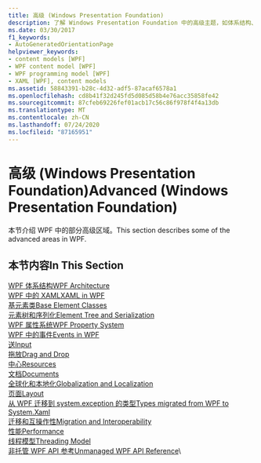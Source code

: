 ```yaml
---
title: 高级 (Windows Presentation Foundation)
description: 了解 Windows Presentation Foundation 中的高级主题，如体系结构、基元素类和属性系统。
ms.date: 03/30/2017
f1_keywords:
- AutoGeneratedOrientationPage
helpviewer_keywords:
- content models [WPF]
- WPF content model [WPF]
- WPF programming model [WPF]
- XAML [WPF], content models
ms.assetid: 58843391-b28c-4d32-adf5-87acaf6578a1
ms.openlocfilehash: cd8b41f32d245fd5d085d58b4e76acc35858fe42
ms.sourcegitcommit: 87cfeb69226fef01acb17c56c86f978f4f4a13db
ms.translationtype: MT
ms.contentlocale: zh-CN
ms.lasthandoff: 07/24/2020
ms.locfileid: "87165951"
---
```

# <a name="advanced-windows-presentation-foundation"></a><span data-ttu-id="43319-103">高级 (Windows Presentation Foundation)</span><span class="sxs-lookup"><span data-stu-id="43319-103">Advanced (Windows Presentation Foundation)</span></span>

<span data-ttu-id="43319-104">本节介绍 WPF 中的部分高级区域。</span><span class="sxs-lookup"><span data-stu-id="43319-104">This section describes some of the advanced areas in WPF.</span></span>

## <a name="in-this-section"></a><span data-ttu-id="43319-105">本节内容</span><span class="sxs-lookup"><span data-stu-id="43319-105">In This Section</span></span>

<span data-ttu-id="43319-106">[WPF 体系结构](wpf-architecture.md)</span><span class="sxs-lookup"><span data-stu-id="43319-106">[WPF Architecture](wpf-architecture.md)</span></span>\
<span data-ttu-id="43319-107">[WPF 中的 XAML](xaml-in-wpf.md)</span><span class="sxs-lookup"><span data-stu-id="43319-107">[XAML in WPF](xaml-in-wpf.md)</span></span>\
<span data-ttu-id="43319-108">[基元素类](base-elements.md)</span><span class="sxs-lookup"><span data-stu-id="43319-108">[Base Element Classes](base-elements.md)</span></span>\
<span data-ttu-id="43319-109">[元素树和序列化](element-tree-and-serialization.md)</span><span class="sxs-lookup"><span data-stu-id="43319-109">[Element Tree and Serialization](element-tree-and-serialization.md)</span></span>\
<span data-ttu-id="43319-110">[WPF 属性系统](properties-wpf.md)</span><span class="sxs-lookup"><span data-stu-id="43319-110">[WPF Property System](properties-wpf.md)</span></span>\
<span data-ttu-id="43319-111">[WPF 中的事件](events-wpf.md)</span><span class="sxs-lookup"><span data-stu-id="43319-111">[Events in WPF](events-wpf.md)</span></span>\
<span data-ttu-id="43319-112">[送](input-wpf.md)</span><span class="sxs-lookup"><span data-stu-id="43319-112">[Input](input-wpf.md)</span></span>\
<span data-ttu-id="43319-113">[拖放](drag-and-drop.md)</span><span class="sxs-lookup"><span data-stu-id="43319-113">[Drag and Drop](drag-and-drop.md)</span></span>\
<span data-ttu-id="43319-114">[中心](resources-wpf.md)</span><span class="sxs-lookup"><span data-stu-id="43319-114">[Resources](resources-wpf.md)</span></span>\
<span data-ttu-id="43319-115">[文档](documents.md)</span><span class="sxs-lookup"><span data-stu-id="43319-115">[Documents](documents.md)</span></span>\
<span data-ttu-id="43319-116">[全球化和本地化](globalization-and-localization.md)</span><span class="sxs-lookup"><span data-stu-id="43319-116">[Globalization and Localization](globalization-and-localization.md)</span></span>\
<span data-ttu-id="43319-117">[页面](layout.md)</span><span class="sxs-lookup"><span data-stu-id="43319-117">[Layout](layout.md)</span></span>\
<span data-ttu-id="43319-118">[从 WPF 迁移到 system.exception 的类型](types-migrated-from-wpf-to-system.md)</span><span class="sxs-lookup"><span data-stu-id="43319-118">[Types migrated from WPF to System.Xaml](types-migrated-from-wpf-to-system.md)</span></span>\
<span data-ttu-id="43319-119">[迁移和互操作性](migration-and-interoperability.md)</span><span class="sxs-lookup"><span data-stu-id="43319-119">[Migration and Interoperability](migration-and-interoperability.md)</span></span>\
<span data-ttu-id="43319-120">[性能](performance.md)</span><span class="sxs-lookup"><span data-stu-id="43319-120">[Performance](performance.md)</span></span>\
<span data-ttu-id="43319-121">[线程模型](threading-model.md)</span><span class="sxs-lookup"><span data-stu-id="43319-121">[Threading Model](threading-model.md)</span></span>\
<span data-ttu-id="43319-122">[非托管 WPF API 参考](wpf-unmanaged-api-reference.md)</span><span class="sxs-lookup"><span data-stu-id="43319-122">[Unmanaged WPF API Reference](wpf-unmanaged-api-reference.md)</span></span>\
